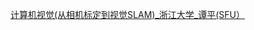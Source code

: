 

[计算机视觉(从相机标定到视觉SLAM)_浙江大学_谭平(SFU）](https://www.bilibili.com/video/BV1U741127nE?from=search&seid=8779063850127168167&spm_id_from=333.337.0.0)